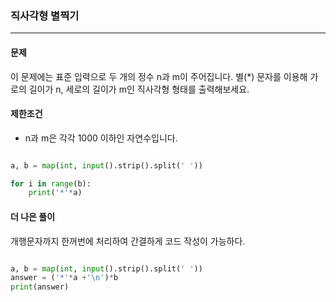 ### 직사각형 별찍기 ###

<hr>

#### 문제 ####
이 문제에는 표준 입력으로 두 개의 정수 n과 m이 주어집니다.
별(*) 문자를 이용해 가로의 길이가 n, 세로의 길이가 m인 직사각형 형태를 출력해보세요.

#### 제한조건 ####
- n과 m은 각각 1000 이하인 자연수입니다.

```py

a, b = map(int, input().strip().split(' '))

for i in range(b):
    print('*'*a)

```

#### 더 나은 풀이 ####

개행문자까지 한꺼번에 처리하여 간결하게 코드 작성이 가능하다.

```py

a, b = map(int, input().strip().split(' '))
answer = ('*'*a +'\n')*b
print(answer)

```